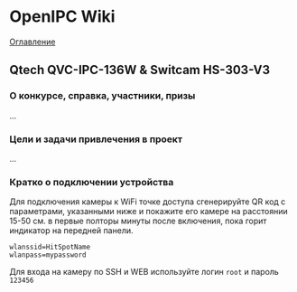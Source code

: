 # OpenIPC Wiki
[Оглавление](../README.md)

Qtech QVC-IPC-136W & Switcam HS-303-V3
--------------------------------------

### О конкурсе, справка, участники, призы

...

### Цели и задачи привлечения в проект

...

### Кратко о подключении устройства

Для подключения камеры к WiFi точке доступа сгенерируйте QR код с параметрами, указанными ниже и покажите 
его камере на расстоянии 15-50 см. в первые полторы минуты после включения, пока горит индикатор на передней панели.
```
wlanssid=HitSpotName
wlanpass=mypassword
```

Для входа на камеру по SSH и WEB используйте логин `root` и пароль `123456`

